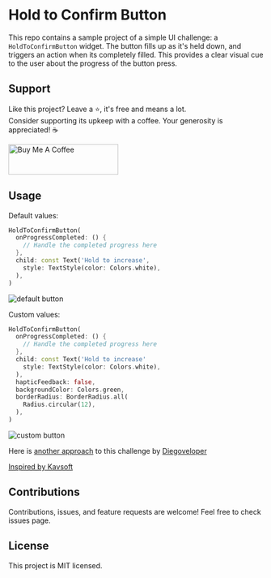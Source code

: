 # Hold to Confirm Button

This repo contains a sample project of a simple UI challenge: a `HoldToConfirmButton` widget. The button fills up as it's held down, and triggers an action when its completely filled. This provides a clear visual cue to the user about the progress of the button press.

## Support
Like this project? Leave a ⭐️, it's free and means a lot.<br>
Consider supporting its upkeep with a coffee. Your generosity is appreciated! ☕

<a href="https://www.buymeacoffee.com/danicoy" target="_blank"><img src="https://cdn.buymeacoffee.com/buttons/v2/default-yellow.png" alt="Buy Me A Coffee" style="height: 60px !important;width: 217px !important;" ></a>

## Usage
Default values:
```dart
HoldToConfirmButton(
  onProgressCompleted: () {
    // Handle the completed progress here
  },
  child: const Text('Hold to increase',
    style: TextStyle(color: Colors.white),
  ),
)
```
![default button](https://github.com/monster555/hold_to_confirm_button/assets/32662133/9b370557-9721-470b-81ae-801907fa270f)

Custom values:
```dart
HoldToConfirmButton(
  onProgressCompleted: () {
    // Handle the completed progress here
  },
  child: const Text('Hold to increase'
    style: TextStyle(color: Colors.white),
  ),
  hapticFeedback: false,
  backgroundColor: Colors.green,
  borderRadius: BorderRadius.all(
    Radius.circular(12),
  ),
)
```
![custom button](https://github.com/monster555/hold_to_confirm_button/assets/32662133/0ffc6370-2df9-49c0-8b3a-e6e54561dbbc)

Here is [another approach](https://github.com/diegoveloper/flutter_hold_down_animated_button) to this challenge by [Diegoveloper](https://github.com/diegoveloper/)

[Inspired by Kavsoft](https://twitter.com/_Kavsoft/status/1770539226234507570)

## Contributions
Contributions, issues, and feature requests are welcome! Feel free to check issues page.

## License
This project is MIT licensed.
